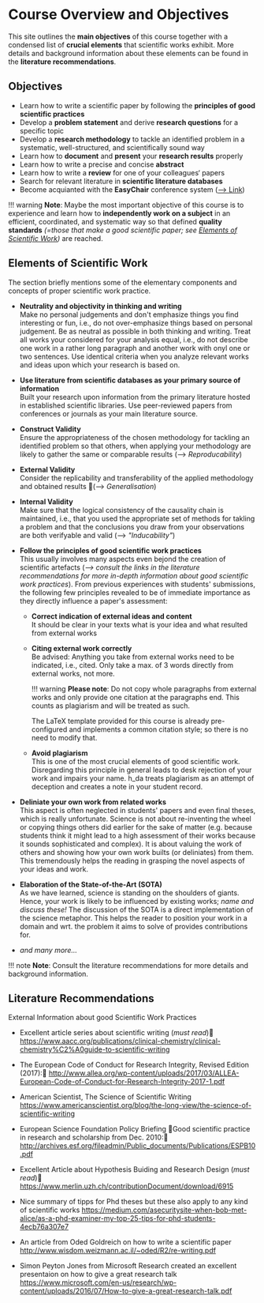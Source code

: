 # Course Overview and Objectives

This site outlines the **main objectives** of this course together with a condensed list of **crucial elements** that scientific works exhibit. More details and background information about these elements can be found in the **literature recommendations**.


## Objectives

- Learn how to write a scientific paper by following the **principles of good scientific practices**
- Develop a **problem statement** and derive **research questions** for a specific topic
- Develop a **research methodology** to tackle an identified problem in a systematic, well-structured, and scientifically sound way
- Learn how to **document** and **present** your **research results** properly 
- Learn how to write a precise and concise **abstract**
- Learn how to write a **review** for one of your colleagues‘ papers
- Search for relevant literature in **scientific literature databases**
- Become acquianted with the **EasyChair** conference system ([--> Link](https://easychair.org/))


!!! warning
    **Note**: Maybe the most important objective of this course is to experience and learn how to **independently work on a subject** in an efficient, coordinated, and systematic way so that defined **quality standards** *(=those that make a good scientific paper; see [Elements of Scientific Work](objectives.md#elements_of_scientific_work))* are reached. 


## Elements of Scientific Work

The section briefly mentions some of the elementary components and concepts of proper scientific work practice.

- **Neutrality and objectivity in thinking and writing**  
    Make no personal judgements and don't emphasize things you find interesting or fun, i.e., do not over-emphasize things based on personal judgement. Be as neutral as possible in both thinking and writing. Treat all works your considered for your analysis equal, i.e., do not describe one work in a rather long paragraph and another work with onyl one or two sentences. Use identical criteria when you analyze relevant works and ideas upon which your research is based on.  

- **Use literature from scientific databases as your primary source of information**  
    Built your research upon information from the primary literature hosted in established scientific libraries.
    Use peer-reviewed papers from conferences or journals as your main literature source. 

- **Construct Validity**  
    Ensure the appropriateness of the chosen methodology for tackling an identified problem so that others, when applying your methodology are likely to gather the same or comparable results (--> *Reproducability*)

- **External Validity**  
    Consider the replicability and transferability of the applied methodology and obtained results (--> *Generalisation*)

- **Internal Validity**  
    Make sure that the logical consistency of the causality chain is maintained, i.e., that you used the appropriate set of methods for takling a problem and that the conclusions you draw from your observations are both verifyable and valid  (--> *"Inducability"*)

- **Follow the principles of good scientific work practices**  
    This usually involves many aspects even bejond the creation of scientific artefacts (*--> consult the links in the literature recommendations for more in-depth information about good scientific work practices*). From previous experiences with students' submissions, the following few principles revealed to be of immediate importance as they directly influence a paper's assessment:
    
    - **Correct indication of external ideas and content**  
        It should be clear in your texts what is your idea and what resulted from external works
    
    - **Citing external work correctly**  
        Be advised: Anything you take from external works need to be indicated, i.e., cited.
        Only take a max. of 3 words directly from external works, not more. 

        !!! warning
            **Please note**: Do not copy whole paragraphs from external works and only provide one citation at the paragraphs end. This counts as plagiarism and will be treated as such.

        The LaTeX template provided for this course is already pre-configured and implements a common citation style; so there is no need to modify that.
    
    - **Avoid plagiarism**  
        This is one of the most crucial elements of good scientific work. Disregarding this principle in general leads to desk rejection of your work and impairs your name. h_da treats plagiarism as an attempt of deception and creates a note in your student record.

- **Deliniate your own work from related works**  
    This aspect is often neglected in students' papers and even final theses, which is really unfortunate. Science is not about re-inventing the wheel or copying things others did earlier for the sake of matter (e.g. because students think it might lead to a high assessment of their works because it sounds sophisticated and complex). It is about valuing the work of others and showing how your own work builts (or deliniates) from them. This tremendously helps the reading in grasping the novel aspects of your ideas and work.
    
- **Elaboration of the State-of-the-Art (SOTA)**  
    As we have learned, science is standing on the shoulders of giants. Hence, your work is likely to be influenced by existing works; *name and discuss these!* The discussion of the SOTA is a direct implementation of the science metaphor. This helps the reader to position your work in a domain and wrt. the problem it aims to solve of provides contributions for.

- *and many more...*

!!! note
    **Note**: Consult the literature recommendations for more details and background information.


## Literature Recommendations

External Information about good Scientific Work Practices

* Excellent article series about scientific writing (*must read*)  
    <https://www.aacc.org/publications/clinical-chemistry/clinical-chemistry%C2%A0guide-to-scientific-writing>

* The European Code of Conduct for Research Integrity, Revised Edition (2017):
    <http://www.allea.org/wp-content/uploads/2017/03/ALLEA-European-Code-of-Conduct-for-Research-Integrity-2017-1.pdf>

* American Scientist, The Science of Scientific Writing  
    <https://www.americanscientist.org/blog/the-long-view/the-science-of-scientific-writing>

* European Science Foundation Policy Briefing Good scientific practice in research and scholarship from Dec. 2010:  
    <http://archives.esf.org/fileadmin/Public_documents/Publications/ESPB10.pdf>

* Excellent Article about Hypothesis Buiding and Research Design (*must read*)
    <https://www.merlin.uzh.ch/contributionDocument/download/6915>

* Nice summary of tipps for Phd theses but these also apply to any kind of scientific works
    <https://medium.com/asecuritysite-when-bob-met-alice/as-a-phd-examiner-my-top-25-tips-for-phd-students-4ecb76a307e7>

* An article from Oded Goldreich on how to write a scientific paper
    <http://www.wisdom.weizmann.ac.il/~oded/R2/re-writing.pdf>

* Simon Peyton Jones from Microsoft Research created an excellent presentaion on how to give a great research talk
    <https://www.microsoft.com/en-us/research/wp-content/uploads/2016/07/How-to-give-a-great-research-talk.pdf>



